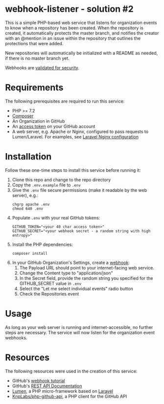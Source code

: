# webhook-listener - solution #2

This is a simple PHP-based web service that listens for organization events to know when a repository has been created.  When the repository is created, it automatically protects the master branch, and notifies the creator with an @mention in an issue within the repository that outlines the protections that were added.

New repositories will automatically be initialized with a README as needed, if there is no master branch yet.

Webhooks are [validated for security](https://developer.github.com/webhooks/securing/).

# Requirements
The following prerequisites are required to run this service:
* PHP >= 7.2
* [Composer](https://getcomposer.org)
* An Organization in GitHub
* An [access token](https://help.github.com/en/github/authenticating-to-github/creating-a-personal-access-token-for-the-command-line) on your GitHub account
* A web server, e.g. Apache or Nginx, configured to pass requests to Lumen/Laravel.  For examples, see [Laravel Nginx configuration](https://laravel.com/docs/6.x/deployment#nginx)

# Installation
Follow these one-time steps to install this service before running it:
1. Clone this repo and change to the repo directory
1. Copy the `.env.example` file to `.env`
1. Give the `.env` file secure permissions (make it readable by the web server), e.g.:
    ```
    chgrp apache .env 
    chmod 640 .env
    ```
1. Populate `.env` with your real GitHub tokens:
    ```
    GITHUB_TOKEN="<your 40 char access token>"
    GITHUB_SECRET="<your webhook secret - a random string with high entropy>"
    ```
1. Install the PHP dependencies:
    ```
    composer install
    ```
1. In your GitHub Organization's Settings, create a [webhook](https://developer.github.com/webhooks/):
   1. The Payload URL should point to your internet-facing web service.
   1. Change the Content type to "application/json"
   1. In the Secret field, provide the random string you specified for the GITHUB_SECRET value in `.env`
   1. Select the "Let me select individual events" radio button
   1. Check the Repositories event

# Usage
As long as your web server is running and internet-accessible, no further steps are necessary. The service will now listen for the organization event webhooks.

# Resources
The following resources were used in the creation of this service:
* GitHub's [webhook tutorial](https://developer.github.com/webhooks/)
* GitHub's [REST API Documentation](https://developer.github.com/v3/)
* [Lumen](https://lumen.laravel.com), a PHP micro-framework based on [Laravel](https://laravel.com)
* [KnpLabs/php-github-api](https://github.com/KnpLabs/php-github-api/tree/master/doc), a PHP client for the GitHub API

